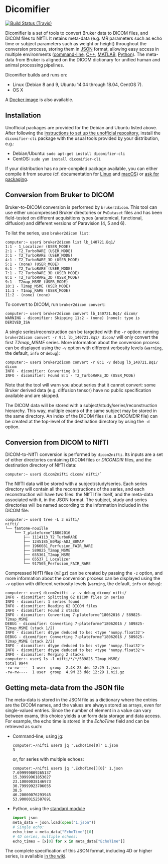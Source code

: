 # Dicomifier

[![Build Status (Travis)](https://travis-ci.org/lamyj/dicomifier.svg?branch=master)](https://travis-ci.org/lamyj/dicomifier)

Dicomifier is a set of tools to convert Bruker data to DICOM files, and DICOM files to NIfTI. It retains meta-data (e.g. MR parameters such as echo time or subject parameters such as weight or height) throughout the conversion process, storing them in [JSON](https://en.wikipedia.org/wiki/JSON) format, allowing easy access in multiple environments ([command-line](https://stedolan.github.io/jq/), [C++](https://github.com/open-source-parsers/jsoncpp), [MATLAB](http://iso2mesh.sourceforge.net/cgi-bin/index.cgi?jsonlab), [Python](https://docs.python.org/2/library/json.html)). The meta-data from Bruker is aligned on the DICOM dictionary for unified human and animal processing pipelines.

Dicomifier builds and runs on:
* Linux (Debian 8 and 9, Ubuntu 14.04 through 18.04, CentOS 7).
* OS X

A [Docker image](https://hub.docker.com/r/lamyj/dicomifier/) is also available.

## Installation

Unofficial packages are provided for the Debian and Ubuntu listed above. After following the [instructions to set up the unofficial repository](https://github.com/lamyj/packages), install the `dicomifier-cli` package with the usual tools provided by your distribution, e.g.:
* Debian/Ubuntu: `sudo apt-get install dicomifier-cli`
* CentOS: `sudo yum install dicomifier-cli`

If your distribution has no pre-compiled package available, you can either compile it from source (cf. documentation for [Linux](https://github.com/lamyj/dicomifier/wiki/Compiling-on-Debian-or-Ubuntu) and [macOS](https://github.com/lamyj/dicomifier/wiki/Compiling-on-OS-X)) or [ask for packaging](https://github.com/lamyj/dicomifier/issues).

## Conversion from Bruker to DICOM

Bruker-to-DICOM conversion is performed by `bruker2dicom`. This tool can use either uncompressed Bruker directories or `PvDataset` files and has been field-tested on different acquisitions types (anatomical, functional, diffusion) and different versions of Paravision (4, 5 and 6).

To list the series, use `bruker2dicom list`:
```console
computer:~ user$ bruker2dicom list lb_140721.Bq1/
1:1 - 1_Localizer (USER_MODE)
2:1 - T2_TurboRARE (USER_MODE)
3:1 - T2_TurboRARE (USER_MODE)
4:1 - T2_TurboRARE_3D (USER_MODE)
5:1 - (none) (USER_MODE)
6:1 - T2_TurboRARE (USER_MODE)
7:1 - T2_TurboRARE_3D (USER_MODE)
8:1 - T2_TurboRARE_3D (USER_MODE)
9:1 - T2map_MSME (USER_MODE)
10:1 - T2map_MSME (USER_MODE)
11:1 - T1map_RARE (USER_MODE)
11:2 - (none) (none)
```

To convert to DICOM, run `bruker2dicom convert`:
```console
computer:~ user$ bruker2dicom convert lb_140721.Bq1/ dicom/
WARNING - dicomifier: Skipping 11:2 - (none) (none): type is DERIVED_ISA
```

A single series/reconstruction can be targetted with the `-r` option: running `bruker2dicom convert -r 9:1 lb_140721.Bq1/ dicom/` will only convert the first *T2map_MSME* series. More information about the conversion process can be displayed using the `-v` option with different verbosity levels (`warning`, the default, `info` or `debug`):
```console
computer:~ user$ bruker2dicom convert -r 8:1 -v debug lb_140721.Bq1/ dicom
INFO - dicomifier: Converting 8:1
INFO - dicomifier: Found 8:1 - T2_TurboRARE_3D (USER_MODE)
```

Note that the tool will warn you about series that it cannot convert: some Bruker derived data (e.g. diffusion tensor) have no public specification available and are skipped.

The DICOM data will be stored with a subject/study/series/reconstruction hierarchy. This way, multiple exams of the same subject may be stored in the same directory. An index of the DICOM files (i.e. a *DICOMDIR* file) can be created at the top-level of the destination directory by using the `-d` option.

## Conversion from DICOM to NIfTI

DICOM-to-NIfTI conversion is performed by `dicom2nifti`. Its inputs are a set of either directories containing DICOM files or *DICOMDIR* files, and the destination directory of NIfTI data:
```console
computer:~ user$ dicom2nifti dicom/ nifti/`
```

The NIfTI data will be stored with a subject/study/series. Each series directory will contain all the reconstructions of the series, and each reconstruction will have two files: the NIfTI file itself, and the meta-data associated with it, in the JSON format. The subject, study and series directories will be named according to the information included in the DICOM file:
```console
computer:~ user$ tree -L 3 nifti/
nifti/
└── fantome-nouille
    └── 7_plateforme^18062016
        ├── 1114113_T2_TurboRARE
        ├── 1245185_B0Map-ADJ_B0MAP
        ├── 1966081_Perfusion_FAIR_RARE
        ├── 589825_T2map_MSME
        ├── 655361_T2map_MSME
        ├── 65537_1_Localizer
        └── 917505_Perfusion_FAIR_RARE
```

Compressed NIfTI files (*nii.gz*) can be created by passing the `-z` option, and more information about the conversion process can be displayed using the `-v` option with different verbosity levels (`warning`, the default, `info` or `debug`):
```console
computer:~ user$ dicom2nifti -z -v debug dicom/ nifti/
INFO - dicomifier: Splitting 62 DICOM files in series
INFO - dicomifier: 1 series found
INFO - dicomifier: Reading 62 DICOM files
INFO - dicomifier: Found 2 stacks
INFO - dicomifier: Converting 7-plateforme^18062016 / 589825-T2map_MSME
DEBUG - dicomifier: Converting 7-plateforme^18062016 / 589825-T2map_MSME (stack 1/2)
INFO - dicomifier: dtype deduced to be: <type 'numpy.float32'>
DEBUG - dicomifier: Converting 7-plateforme^18062016 / 589825-T2map_MSME (stack 2/2)
INFO - dicomifier: dtype deduced to be: <type 'numpy.float32'>
INFO - dicomifier: dtype deduced to be: <type 'numpy.float32'>
INFO - dicomifier: Merging 2 stacks
computer:~ user$ ls -l nifti/*/*/589825_T2map_MSME/
total 9944
-rw-rw----  1 user  group  2.4K 23 déc 12:29 1.json
-rw-rw----  1 user  group  4.9M 23 déc 12:29 1.nii.gz
```

## Getting meta-data from the JSON file

The meta-data is stored in the JSON file as a dictionary where the entries are the DICOM names, and the values are always stored as arrays, even for single-valued entries. Since the number of element in a value can vary between exams, this choice yields a uniform data storage and data access. For example, the echo time is stored in the *EchoTime* field and can be retrieved as such:
* Command-line, using [jq](https://stedolan.github.io/jq/):
  ```console
  computer:~/nifti user$ jq '.EchoTime[0]' 1.json 
  3
  ```
  or, for series with multiple echoes:
  ```console
  computer:~/nifti user$ jq '.EchoTime[][0]' 1.json 
  7.699999809265137
  15.39999961853027
  23.10000038146973
  30.79999923706055
  38.5
  46.20000076293945
  53.90000152587891
  ```
* Python, using the [standard module](https://docs.python.org/2/library/json.html)
  ```python
  import json
  meta_data = json.load(open("1.json"))
  # Single echo:
  echo_time = meta_data["EchoTime"][0]
  # 4D series, multiple echoes:
  echo_times = [x[0] for x in meta_data["EchoTime"]]
  ```

The complete specification of this JSON format, including 4D or higher series, is available [in the wiki](https://github.com/lamyj/dicomifier/wiki/JSON-format-of-NIfTI-meta-data).
